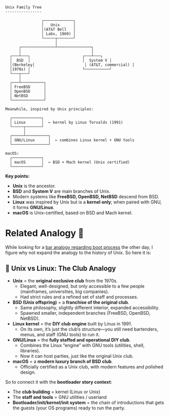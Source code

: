 ```
Unix Family Tree
----------------

                ┌─────────────┐
                │   Unix      │
                │(AT&T Bell   │
                │ Labs, 1969) │
                └─────┬───────┘
                      │
      ┌───────────────┴───────────────┐
      │                               │
  ┌───┴───┐                       ┌───┴───┐
  │  BSD  │                       │  System V │
  │(Berkeley│                      │ (AT&T, commercial) │
  │1970s) │                       └───────────┘
  └───┬───┘
      │
  ┌───┴──────────┐
  │ FreeBSD      │
  │ OpenBSD      │
  │ NetBSD       │
  └──────────────┘

Meanwhile, inspired by Unix principles:

  ┌─────────────┐
  │ Linux       │  ← kernel by Linus Torvalds (1991)
  └─────┬───────┘
        │
  ┌─────┴──────────┐
  │ GNU/Linux      │  ← combines Linux kernel + GNU tools
  └────────────────┘

macOS:
  ┌─────────────┐
  │ macOS       │  ← BSD + Mach kernel (Unix certified)
  └─────────────┘

```

**Key points:**
- **Unix** is the ancestor.
- **BSD** and **System V** are main branches of Unix.
- Modern systems like **FreeBSD, OpenBSD, NetBSD** descend from BSD.
- **Linux** was inspired by Unix but is a **kernel only**; when paired with GNU, it forms **GNU/Linux**.    
- **macOS** is Unix-certified, based on BSD and Mach kernel.

# Related Analogy 🏩
While looking for a [bar analogy regarding boot process](References/boot-process-analogies.md) the other day, I figure why not expand the analogy to the history of Unix. So here it is:

## 🔹 Unix vs Linux: The Club Analogy

- **Unix** = the **original exclusive club** from the 1970s.
    - Elegant, well-designed, but only accessible to a few people (mainframes, universities, big companies).
    - Had strict rules and a refined set of staff and processes.
- **BSD (Unix offspring)** = a **franchise of the original club**.
    - Same philosophy, slightly different interior, expanded accessibility.
    - Spawned smaller, independent branches (FreeBSD, OpenBSD, NetBSD).
- **Linux kernel** = the **DIY club engine** built by Linus in 1991.
    - On its own, it’s just the club’s structure—you still need bartenders, menus, and staff (GNU tools) to run it.
- **GNU/Linux** = the **fully staffed and operational DIY club**.
    - Combines the Linux “engine” with GNU tools (utilities, shell, libraries).
    - Now it can host parties, just like the original Unix club.
- **macOS** = a **modern luxury branch of BSD club**.
    - Officially certified as a Unix club, with modern features and polished design.

So to connect it with the **bootloader story context**:
- The **club building** = kernel (Linux or Unix)
- The **staff and tools** = GNU utilities / userland
- **Bootloader/init/kernel/init system** = the chain of introductions that gets the guests (your OS programs) ready to run the party.